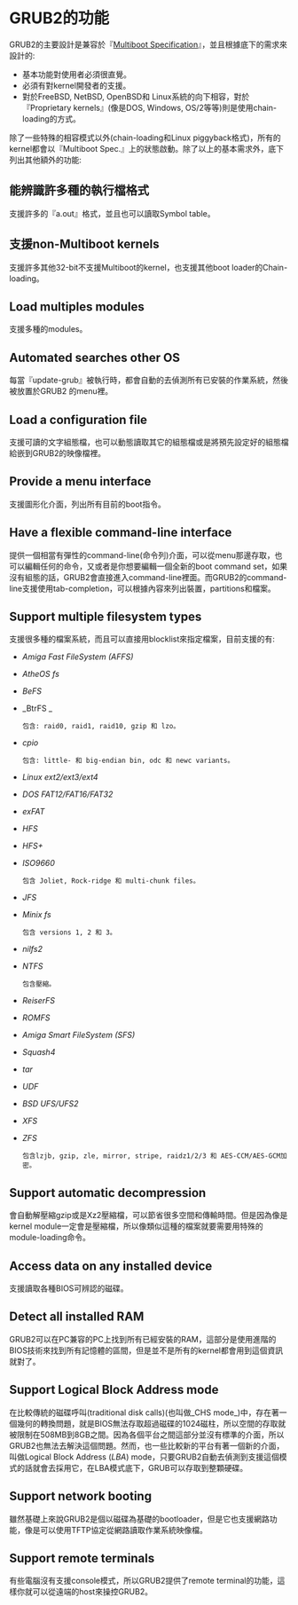 # GRUB2的功能

GRUB2的主要設計是兼容於『[Multiboot Specification](https://www.gnu.org/software/grub/manual/multiboot/multiboot.html#Top)』，並且根據底下的需求來設計的:

* 基本功能對使用者必須很直覺。
* 必須有對kernel開發者的支援。
* 對於FreeBSD, NetBSD, OpenBSD和 Linux系統的向下相容，對於『Proprietary kernels』(像是DOS, Windows, OS/2等等)則是使用chain-loading的方式。

除了一些特殊的相容模式以外(chain-loading和Linux piggyback格式)，所有的kernel都會以『Multiboot Spec.』上的狀態啟動。除了以上的基本需求外，底下列出其他額外的功能:

## 能辨識許多種的執行檔格式
支援許多的『a.out』格式，並且也可以讀取Symbol table。

## 支援non-Multiboot kernels
支援許多其他32-bit不支援Multiboot的kernel，也支援其他boot loader的Chain-loading。

## Load multiples modules

支援多種的modules。


## Automated searches other OS

每當『update-grub』被執行時，都會自動的去偵測所有已安裝的作業系統，然後被放置於GRUB2 的menu裡。


## Load a configuration file

支援可讀的文字組態檔，也可以動態讀取其它的組態檔或是將預先設定好的組態檔給嵌到GRUB2的映像檔裡。



## Provide a menu interface

支援圖形化介面，列出所有目前的boot指令。



## Have a flexible command-line interface

提供一個相當有彈性的command-line\(命令列\)介面，可以從menu那邊存取，也可以編輯任何的命令，又或者是你想要編輯一個全新的boot command set，如果沒有組態的話，GRUB2會直接進入command-line裡面。而GRUB2的command-line支援使用tab-completion，可以根據內容來列出裝置，partitions和檔案。



## Support multiple filesystem types

支援很多種的檔案系統，而且可以直接用blocklist來指定檔案，目前支援的有:

* _Amiga Fast FileSystem \(AFFS\)_

* _AtheOS fs_

* _BeFS_

* _BtrFS _

  ```
  包含: raid0, raid1, raid10, gzip 和 lzo。
  ```

* _cpio_

  ```
  包含: little- 和 big-endian bin, odc 和 newc variants。
  ```

* _Linux ext2/ext3/ext4_

* _DOS FAT12/FAT16/FAT32_

* _exFAT_

* _HFS_

* _HFS+_

* _ISO9660_

  ```
  包含 Joliet, Rock-ridge 和 multi-chunk files。
  ```

* _JFS_

* _Minix fs_

  ```
  包含 versions 1, 2 和 3。
  ```

* _nilfs2_

* _NTFS_

  ```
  包含壓縮。
  ```

* _ReiserFS_

* _ROMFS_

* _Amiga Smart FileSystem \(SFS\)_

* _Squash4_

* _tar_

* _UDF_

* _BSD UFS/UFS2_

* _XFS_

* _ZFS_

  ```
  包含lzjb, gzip, zle, mirror, stripe, raidz1/2/3 和 AES-CCM/AES-GCM加密。
  ```


## Support automatic decompression

會自動解壓縮gzip或是Xz2壓縮檔，可以節省很多空間和傳輸時間。但是因為像是kernel module一定會是壓縮檔，所以像類似這種的檔案就要需要用特殊的module-loading命令。



## Access data on any installed device

支援讀取各種BIOS可辨認的磁碟。



## Detect all installed RAM

GRUB2可以在PC兼容的PC上找到所有已經安裝的RAM，這部分是使用進階的BIOS技術來找到所有記憶體的區間，但是並不是所有的kernel都會用到這個資訊就對了。


## Support Logical Block Address mode

在比較傳統的磁碟呼叫\(traditional disk calls\)\(也叫做_CHS mode_\)中，存在著一個幾何的轉換問題，就是BIOS無法存取超過磁碟的1024磁柱，所以空間的存取就被限制在508MB到8GB之間。因為各個平台之間這部分並沒有標準的介面，所以GRUB2也無法去解決這個問題。然而，也一些比較新的平台有著一個新的介面，叫做Logical Block Address \(_LBA_\) mode，只要GRUB2自動去偵測到支援這個模式的話就會去採用它，在LBA模式底下，GRUB可以存取到整顆硬碟。



## Support network booting

雖然基礎上來說GRUB2是個以磁碟為基礎的bootloader，但是它也支援網路功能，像是可以使用TFTP協定從網路讀取作業系統映像檔。



## Support remote terminals

有些電腦沒有支援console模式，所以GRUB2提供了remote terminal的功能，這樣你就可以從遠端的host來操控GRUB2。


